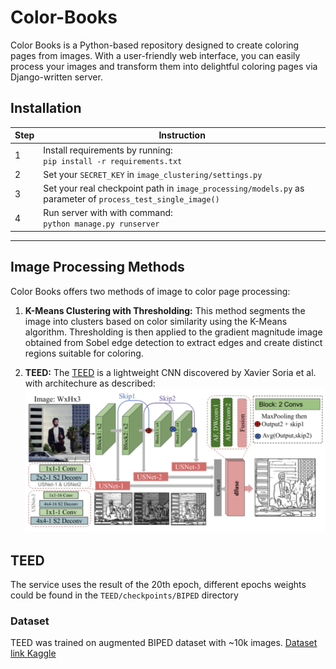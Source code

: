 # Color-Books

Color Books is a Python-based repository designed to create coloring pages from images. With a user-friendly web interface, you can easily process your images and transform them into delightful coloring pages via Django-written server. 

## Installation

| Step | Instruction                                                            |
|------|------------------------------------------------------------------------|
| 1    | Install requirements by running:<br>`pip install -r requirements.txt`  |
| 2    | Set your `SECRET_KEY` in `image_clustering/settings.py`               |
| 3    | Set your real checkpoint path in `image_processing/models.py` as parameter of `process_test_single_image()` |
| 4    | Run server with with command: <br>`python manage.py runserver`                         |
---

## Image Processing Methods

Color Books offers two methods of image to color page processing:
1. **K-Means Clustering with Thresholding:** This method segments the image into clusters based on color similarity using the K-Means algorithm. Thresholding is then applied to the gradient magnitude image obtained from Sobel edge detection to extract edges and create distinct regions suitable for coloring.

2. **TEED:** The [TEED](https://arxiv.org/abs/2308.06468) is a lightweight CNN discovered by Xavier Soria et al. with architechure as described: ![](TEED/imgs/teed_arch.png)


## TEED
The service uses the result of the 20th epoch, different epochs weights could be found in the `TEED/checkpoints/BIPED` directory
### Dataset 
TEED was trained on augmented BIPED dataset with ~10k images. [Dataset link Kaggle](https://www.kaggle.com/datasets/komilakurbanova/bipedv2-augmented)
